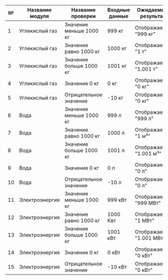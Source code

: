 | №  | Название модуля | Название проверки       | Входные данные | Ожидаемый результат      | Фактический результат    |
| -- | --------------- | ----------------------- | -------------- | ------------------------ | ------------------------ |
| 1  | Углекислый газ  | Значение меньше 1000 кг | 999 кг         | Отображается "999 кг"    | Отображается "999 кг"    |
| 2  | Углекислый газ  | Значение равно 1000 кг  | 1000 кг        | Отображается "1 т"       | Отображается "1 т"       |
| 3  | Углекислый газ  | Значение больше 1000 кг | 1001 кг        | Отображается "1.001 т"   | Отображается "1.001 т"   |
| 4  | Углекислый газ  | Значение 0 кг           | 0 кг           | Отображается "0 кг"      | Отображается "0 кг"      |
| 5  | Углекислый газ  | Отрицательное значение  | \-10 кг        | Отображается "0 кг"      | Отображается "0 кг"      |
| 6  | Вода            | Значение меньше 1000 кг | 999 л          | Отображается "999 л"     | Отображается "999 л"     |
| 7  | Вода            | Значение равно 1000 кг  | 1000 л         | Отображается "1 м³"      | Отображается "1 м³"      |
| 8  | Вода            | Значение больше 1000 кг | 1001 л         | Отображается "1.001 м³"  | Отображается "1.001 м³"  |
| 9  | Вода            | Значение 0 кг           | 0 л            | Отображается "0 л"       | Отображается "0 л"       |
| 10 | Вода            | Отрицательное значение  | \-10 л         | Отображается "0 л"       | Отображается "0 л"       |
| 11 | Электроэнергия  | Значение меньше 1000 кг | 999 кВт        | Отображается "999 МВт"   | Отображается "999 МВт"   |
| 12 | Электроэнергия  | Значение равно 1000 кг  | 1000 Квт       | Отображается "1 МВт"     | Отображается "1 МВт"     |
| 13 | Электроэнергия  | Значение больше 1000 кг | 1001 кВт       | Отображается "1.001 МВт" | Отображается "1.001 МВт" |
| 14 | Электроэнергия  | Значение 0 кг           | 0 кВт          | Отображается "0 кВт"     | Отображается "0 кВт"     |
| 15 | Электроэнергия  | Отрицательное значение  | \-10 кВт       | Отображается "0 кВт"     | Отображается "0 кВт"     |
